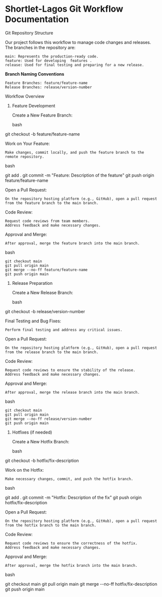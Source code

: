 # **Shortlet-Lagos Git Workflow Documentation**
Git Repository Structure

Our project follows this workflow to manage code changes and releases. The  branches in the repository are:

```
main: Represents the production-ready code.
feature: Used for developing  features .
release: Used for final testing and preparing for a new release.

```

**Branch Naming Conventions**

```
Feature Branches: feature/feature-name
Release Branches: release/version-number

```

Workflow Overview

1. Feature Development
    
    Create a New Feature Branch:
    
    bash
    

git checkout -b feature/feature-name

Work on Your Feature:

```
Make changes, commit locally, and push the feature branch to the remote repository.

```

bash

git add .
git commit -m "Feature: Description of the feature"
git push origin feature/feature-name

Open a Pull Request:

```
On the repository hosting platform (e.g., GitHub), open a pull request from the feature branch to the main branch.

```

Code Review:

```
Request code reviews from team members.
Address feedback and make necessary changes.

```

Approval and Merge:

```
After approval, merge the feature branch into the main branch.

```

bash

```
git checkout main
git pull origin main
git merge --no-ff feature/feature-name
git push origin main

```

1. Release Preparation
    
    Create a New Release Branch:
    
    bash
    

git checkout -b release/version-number

Final Testing and Bug Fixes:

```
Perform final testing and address any critical issues.

```

Open a Pull Request:

```
On the repository hosting platform (e.g., GitHub), open a pull request from the release branch to the main branch.

```

Code Review:

```
Request code reviews to ensure the stability of the release.
Address feedback and make necessary changes.

```

Approval and Merge:

```
After approval, merge the release branch into the main branch.

```

bash

```
git checkout main
git pull origin main
git merge --no-ff release/version-number
git push origin main

```

1. Hotfixes (if needed)
    
    Create a New Hotfix Branch:
    
    bash
    

git checkout -b hotfix/fix-description

Work on the Hotfix:

```
Make necessary changes, commit, and push the hotfix branch.

```

bash

git add .
git commit -m "Hotfix: Description of the fix"
git push origin hotfix/fix-description

Open a Pull Request:

```
On the repository hosting platform (e.g., GitHub), open a pull request from the hotfix branch to the main branch.

```

Code Review:

```
Request code reviews to ensure the correctness of the hotfix.
Address feedback and make necessary changes.

```

Approval and Merge:

```
After approval, merge the hotfix branch into the main branch.

```

bash

git checkout main
git pull origin main
git merge --no-ff hotfix/fix-description
git push origin main
